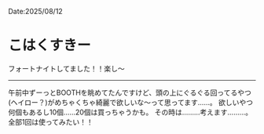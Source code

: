 Date:2025/08/12
# こはくすきー

フォートナイトしてました！！楽し〜

---

午前中ずーっとBOOTHを眺めてたんですけど、頭の上にぐるぐる回ってるやつ(ヘイロー？)がめちゃくちゃ綺麗で欲しいな～って思ってます……。
欲しいやつ何個もあるし10個……20個は買っちゃうかも。
その時は………考えます………。
全部1回は使ってみたい！！
